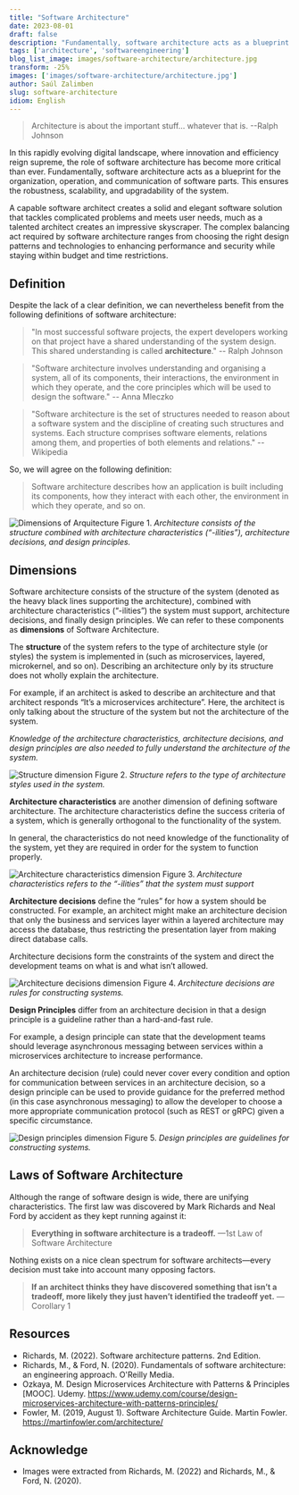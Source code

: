 ```yaml
---
title: "Software Architecture"
date: 2023-08-01
draft: false
description: "Fundamentally, software architecture acts as a blueprint for the organization, operation, and communication of software parts. This ensures the robustness, scalability, and upgradability of the system."
tags: ['architecture', 'softwareengineering']
blog_list_image: images/software-architecture/architecture.jpg
transform: -25%
images: ['images/software-architecture/architecture.jpg']
author: Saúl Zalimben
slug: software-architecture
idiom: English
---
```



>Architecture is about the important stuff… whatever that is.
>--Ralph Johnson

In this rapidly evolving digital landscape, where innovation and efficiency reign supreme, the role of software architecture has become more critical than ever. Fundamentally, software architecture acts as a blueprint for the organization, operation, and communication of software parts. This ensures the robustness, scalability, and upgradability of the system.

A capable software architect creates a solid and elegant software solution that tackles complicated problems and meets user needs, much as a talented architect creates an impressive skyscraper. The complex balancing act required by software architecture ranges from choosing the right design patterns and technologies to enhancing performance and security while staying within budget and time restrictions.

## Definition
Despite the lack of a clear definition, we can nevertheless benefit from the following definitions of software architecture:

>"In most successful software projects, the expert developers working on that project have a shared understanding of the system design. This shared understanding is called **architecture**."
-- Ralph Johnson

>"Software architecture involves understanding and organising a system, all of its components, their interactions, the environment in which they operate, and the core principles which will be used to design the software."
-- Anna Mleczko

>"Software architecture is the set of structures needed to reason about a software system and the discipline of creating such structures and systems. Each structure comprises software elements, relations among them, and properties of both elements and relations."
-- Wikipedia

So, we will agree on the following definition: 
> Software architecture describes how an application is built including its components, how they interact with each other, the environment in which they operate, and so on. 

![Dimensions of Arquitecture](https://dev-to-uploads.s3.amazonaws.com/uploads/articles/ue9jcth1d1lvm798lpq8.png)
Figure 1. *Architecture consists of the structure combined with architecture characteristics (“-ilities”), architecture decisions, and design principles.*

## Dimensions
Software architecture consists of the structure of the system (denoted as the heavy black lines supporting the architecture), combined with architecture characteristics (“-ilities”) the system must support, architecture decisions, and finally design principles. We can refer to these components as **dimensions** of Software Architecture. 

The **structure** of the system refers to the type of architecture style (or styles) the system is implemented in (such as microservices, layered, microkernel, and so on). Describing an architecture only by its structure does not wholly explain the architecture.

For example, if an architect is asked to describe an architecture and that architect responds “It’s a microservices architecture”. Here, the architect is only talking about the structure of the system but not the architecture of the system. 

*Knowledge of the architecture characteristics, architecture decisions, and design principles are also needed to fully understand the architecture of the system.*

![Structure dimension](https://dev-to-uploads.s3.amazonaws.com/uploads/articles/i3l0oqapmmmjb8x2zv6i.png)
Figure 2. *Structure refers to the type of architecture styles used in the system.*

**Architecture characteristics** are another dimension of defining software architecture. The architecture characteristics define the success criteria of a system, which is generally orthogonal to the functionality of the system. 

In general, the characteristics do not need knowledge of the functionality of the system, yet they are required in order for the system to function properly.

![Architecture characteristics dimension](https://dev-to-uploads.s3.amazonaws.com/uploads/articles/1yoj13crfdi0b9vrshka.png)
Figure 3. *Architecture characteristics refers to the “-ilities” that the system must support*

**Architecture decisions** define the “rules” for how a system should be constructed. For example, an architect might make an architecture decision that only the business and services layer within a layered architecture may access the database, thus restricting the presentation layer from making direct database calls. 

Architecture decisions form the constraints of the system and direct the development teams on what is and what isn’t allowed.

![Architecture decisions dimension](https://dev-to-uploads.s3.amazonaws.com/uploads/articles/epnp245ev6zn7akwht60.png)
Figure 4. *Architecture decisions are rules for constructing systems.*

**Design Principles** differ from an architecture decision in that a design principle is a guideline rather than a hard-and-fast rule. 

For example, a design principle can state that the development teams should leverage asynchronous messaging between services within a microservices architecture to increase performance. 

An architecture decision (rule) could never cover every condition and option for communication between services in an architecture decision, so a design principle can be used to provide guidance for the preferred method (in this case asynchronous messaging) to allow the developer to choose a more appropriate communication protocol (such as REST or gRPC) given a specific circumstance.

![Design principles dimension](https://dev-to-uploads.s3.amazonaws.com/uploads/articles/5fsc538tumd6eilwjj0e.png)
Figure 5. *Design principles are guidelines for constructing systems.*

## Laws of Software Architecture
Although the range of software design is wide, there are unifying characteristics. The first law was discovered by Mark Richards and Neal Ford by accident as they kept running against it: 
> **Everything in software architecture is a tradeoff.**
—1st Law of Software Architecture

Nothing exists on a nice clean spectrum for software architects—every decision must take into account many opposing factors.

> **If an architect thinks they have discovered something that isn’t a tradeoff, more likely they just haven’t identified the tradeoff yet.**
—Corollary 1

## Resources
- Richards, M. (2022). Software architecture patterns. 2nd Edition.
- Richards, M., & Ford, N. (2020). Fundamentals of software architecture: an engineering approach. O'Reilly Media.
- Ozkaya, M. Design Microservices Architecture with Patterns & Principles [MOOC]. Udemy. https://www.udemy.com/course/design-microservices-architecture-with-patterns-principles/
- Fowler, M. (2019, August 1). Software Architecture Guide. Martin Fowler. https://martinfowler.com/architecture/

## Acknowledge
- Images were extracted from Richards, M. (2022) and Richards, M., & Ford, N. (2020).